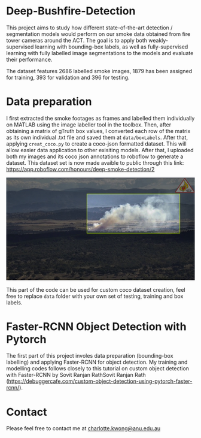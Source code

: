 # Deep-Bushfire-Detection
This project aims to study how different state-of-the-art detection / segmentation models would perform on our smoke data obtained from fire tower cameras around the ACT. The goal is to apply both weakly-supervised learning with bounding-box labels, as well as fully-supervised learning with fully labelled image segmentations to the models and evaluate their performance. 

The dataset features 2686 labelled smoke images, 1879 has been assigned for training, 393 for validation and 396 for testing.

# Data preparation
I first extracted the smoke footages as frames and labelled them individually on MATLAB using the image labeller tool in the toolbox. Then, after obtaining a matrix of gTruth box values, I converted each row of the matrix as its own individual .txt file and saved them at `data/boxLabels`. After that, applying `creat_coco.py` to create a coco-json formatted dataset. This will allow easier data application to other exisiting models. After that, I uploaded both my images and its coco json annotations to roboflow to generate a dataset. This dataset set is now made avaible to public through this link: https://app.roboflow.com/honours/deep-smoke-detection/2 

![Alt text](example2.png)

This part of the code can be used for custom coco dataset creation, feel free to replace `data` folder with your own set of testing, training and box labels. 

# Faster-RCNN Object Detection with Pytorch
The first part of this project involes data preparation (bounding-box labelling) and applying Faster-RCNN for object detection. My training and modelling codes follows closely to this tutorial on custom object detection with Faster-RCNN by Sovit Ranjan RathSovit Ranjan Rath (https://debuggercafe.com/custom-object-detection-using-pytorch-faster-rcnn/).

# Contact 
Please feel free to contact me at charlotte.kwong@anu.edu.au
